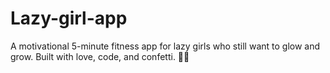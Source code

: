 # Lazy-girl-app
A motivational 5-minute fitness app for lazy girls who still want to glow and grow. Built with love, code, and confetti. 💖✨
